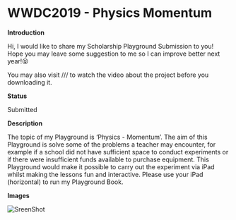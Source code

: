 # WWDC2019 - Physics Momentum

**Introduction**

Hi, I would like to share my Scholarship Playground Submission to you! Hope you may leave some suggestion to me so I can improve better next year!😝

You may also visit /// to watch the video about the project before you downloading it.

**Status**

Submitted

**Description**

The topic of my Playground is ‘Physics - Momentum’. The aim of this Playground is solve some of the problems a teacher may encounter, for example if a school did not have sufficient space to conduct experiments or if there were insufficient funds available to purchase equipment. This Playground would make it possible to carry out the experiment via iPad whilst making the lessons fun and interactive. Please use your iPad (horizontal) to run my Playground Book.

**Images**

![SreenShot](螢幕快照%202018-04-20%20上午8.40.45.png)
